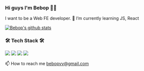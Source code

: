 ### Hi guys I'm Bebop 🙋‍♂️

I want to be a Web FE developer.
🌱 I’m currently learning JS, React

[![Bebop's github stats](https://github-readme-stats.vercel.app/api?username=sharpcoder312&show_icons=true&count_private=true&theme=vue-dark)](https://github.com/anuraghazra/github-readme-stats)


### 🛠 Tech Stack 🛠
 
<img src="https://img.shields.io/badge/HTML-E34F26?style=flat-square&logo=HTML5&logoColor=white"/></a>
<img src="https://img.shields.io/badge/CSS-1572B6?style=flat-square&logo=CSS3&logoColor=white"/></a>
<img src="https://img.shields.io/badge/Javascript-ffb13b?style=flat-square&logo=javascript&logoColor=white"/></a>
<img src="https://img.shields.io/badge/React-61DAFB?style=flat-square&logo=React&logoColor=white"/></a>

📫 How to reach me bebopvv@gmail.com

<!--
**sharpcoder312/sharpcoder312** is a ✨ _special_ ✨ repository because its `README.md` (this file) appears on your GitHub profile.

Here are some ideas to get you started:

- 🔭 I’m currently working on ...
- 🌱 I’m currently learning ...
- 👯 I’m looking to collaborate on ...
- 🤔 I’m looking for help with ...
- 💬 Ask me about ...
- 📫 How to reach me: ...
- 😄 Pronouns: ...
- ⚡ Fun fact: ...
-->
